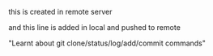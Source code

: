 this is created in remote server

and this line is added in local and pushed to remote

"Learnt about git clone/status/log/add/commit commands"
